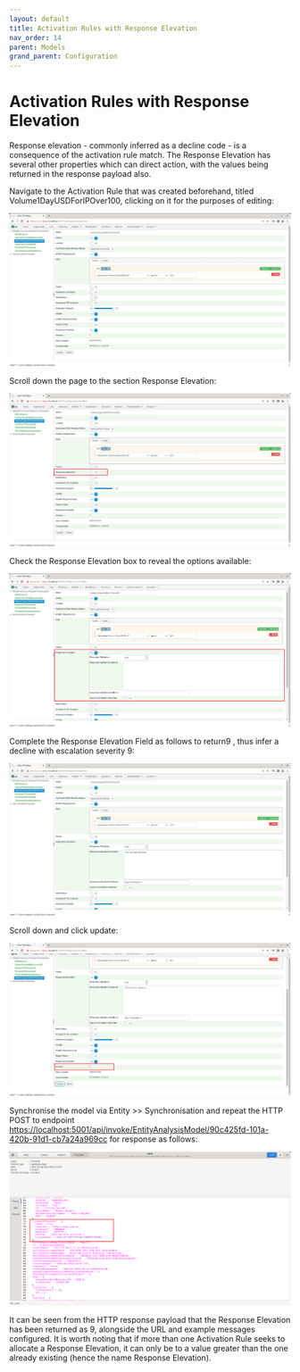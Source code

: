 ```yaml
---
layout: default
title: Activation Rules with Response Elevation
nav_order: 14
parent: Models
grand_parent: Configuration
---
```


# Activation Rules with Response Elevation
Response elevation - commonly inferred as a decline code - is a consequence of the activation rule match.  The Response Elevation has several other properties which can direct action, with the values being returned in the response payload also.

Navigate to the Activation Rule that was created beforehand,  titled Volume1DayUSDForIPOver100,  clicking on it for the purposes of editing:

![Image](ExistingActivationRule.png)

Scroll down the page to the section Response Elevation:

![Image](LocationOfResponseElevation.png)

Check the Response Elevation box to reveal the options available:

![Image](ExposedResponseElevation.png)

Complete the Response Elevation Field as follows to return9 , thus infer a decline with escalation severity 9:

![Image](CompletedResponseElevation.png)

Scroll down and click update:

![Image](UpdatedRuleWithResponseElevation.png)

Synchronise the model via Entity >> Synchronisation and repeat the HTTP POST to endpoint [https://localhost:5001/api/invoke/EntityAnalysisModel/90c425fd-101a-420b-91d1-cb7a24a969cc](https://localhost:5001/api/invoke/EntityAnalysisModel/90c425fd-101a-420b-91d1-cb7a24a969cc) for response as follows:

![Image](ResponseElevationInResponsePayload.png)

It can be seen from the HTTP response payload that the Response Elevation has been returned as 9, alongside the URL and example messages configured. It is worth noting that if more than one Activation Rule seeks to allocate a Response Elevation,  it can only be to a value greater than the one already existing (hence the name Response Elevation).